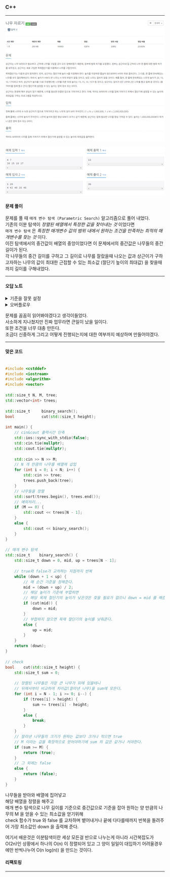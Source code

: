 ### C++
---

![Alt text](%EB%AC%B8%EC%A0%9C.PNG "문제")

![Alt text](%EC%98%88%EC%A0%9C.PNG "예제")

#### 문제 풀이
문제를 풀 때 `매개 변수 탐색 (Parametric Search)` 알고리즘으로 풀어 내었다.   
기존의 이분 탐색이 *정렬된 배열에서 특정한 값을 찾아내는 것* 이었다면   
`매개 변수 탐색` 은 *특정한 매개변수 값의 범위 내에서 원하는 조건을 만족하는 최적의 매개변수를 찾는 것* 이다.   
이진 탐색에서의 중간값이 배열의 중앙이었다면 이 문제에서의 중간값은 나무들의 중간 길이가 된다.   
각 나무들의 중간 길이를 구하고 그 길이로 나무를 잘랐을때 나오는 값과 상근이가 구하고자하는 나무의 값이 최대한 근접할 수 있는 최소값 (절단기 높이의 최대값) 을 찾을때까지 길이를 구해내었다.

---

#### 오답 노트
<details>
	<summary>기준을 잘못 설정</summary>

``` c++ 

#include <iostream>
#include <algorithm>
#include <array>
#include <vector>

int N, M, tree;
std::vector<int> trees;

int    parametric_search();
bool    cut(int height);

int main() {
	std::ios::sync_with_stdio(false);
	std::cin.tie(nullptr);
	std::cout.tie(nullptr);

	std::cin >> N >> M;
	for (int i = 0; i < N; i++) {
		std::cin >> tree;
		trees.push_back(tree);
	}
std::sort(trees.begin(), trees.end());
std::cout << binary_search();
}

// 매개 변수 탐색
int    parametric_search() {
	int down = 0, mid, up = trees[N - 1], result = 0;
	
	while (down + 1 < up) {
		mid = (down + up) / 2;
		if (cut(mid)) {
			up = mid;
			result = up;
		}
		else {
			down = mid;
		}
	}
	return (result);

// check
bool    cut(int height) {
	int sum = 0, cutted;
	for (int i = N - 1; i >= 0; i--) {
		if (trees[i] > height) {
			sum += trees[i] - height;
		}
		else {
			break;
		}
	}
	//조건 설정 miss
	if (sum > M) {
		return (false);
	}
	else {
		return (true);
	}
}

```   
	   
절단기 높이 기준을 최소값을 구하는 것이면 cut 함수에서 return 값 기준을 반대로 구해서 그대로 출력을 했어야했는데 엉뚱한 방향으로 구해서 추가적인 예외처리가 필요해져 버린데다 그 예외처리도 하지 않아 제대로된 답이 출력되지 않았다.
</details>

<details>
	<summary>오버플로우</summary>

``` c++

#include <iostream>
#include <algorithm>
#include <vector>

int N, M, tree;
std::vector<int> trees;

int    parametric_search();
bool    cut(int height);

int main() {
	std::ios::sync_with_stdio(false);
	std::cin.tie(nullptr);
	std::cout.tie(nullptr);
	std::cin >> N >> M;
	for (int i = 0; i < N; i++) {
		std::cin >> tree;
		trees.push_back(tree);
	}
	std::sort(trees.begin(), trees.end());
	//예외처리 추가
	if (M == 0) {
		std::cout << trees[N - 1];
	}
	else {
		std::cout << binary_search();
	}
}

// 매개 변수 탐색
int    binary_search() {
	int down = 0, mid, up = trees[N - 1];
	
	while (down + 1 < up) {
		mid = (down + up) / 2;
		if (cut(mid)) {
			down = mid;
		}
		else {
			up = mid;
		}
	}
	return (down);
}

// check
bool    cut(int height) {
	int sum = 0;
	for (int i = N - 1; i >= 0; i--) {
		if (trees[i] > height) {
			// !! 오버플로우
			sum += trees[i] - height;
		}
		else {
			break;
		}
	}
	if (sum >= M) {
		return (true);
	}
	else {
		return (false);
	}
}

```

M 값이 0일경우 값이 제대로 나오지 않아 예외처리를 해 주었고 조건 설정을 간단히 바꿔주었다.   
하지만 type 설정을 제대로 하지 않아 틀리게 되었는데 문제에서 주어진 M의 조건이 20억까지 주어져서 sum 을 구하는 부분에 있어 오버플로우가 일어나게 되었다.

</details>

문제를 꼼꼼히 읽어봐야겠다고 생각이들었다.   
사소하게 지나쳤지만 진짜 업무라면 큰일이 났을 일이다.   
또한 조건을 너무 대충 만든다.   
조금더 신중하게 그리고 어떻게 진행되는지에 대한 여부까지 예상하며 만들어야겠다.

---

#### 맞은 코드

``` c++

#include <cstddef>
#include <iostream>
#include <algorithm>
#include <vector>

std::size_t N, M, tree;
std::vector<int> trees;

std::size_t		binary_search();
bool			cut(std::size_t height);

int main() {
	// cin&cout 출력시간 단축
    std::ios::sync_with_stdio(false);
    std::cin.tie(nullptr);
    std::cout.tie(nullptr);

    std::cin >> N >> M;
	// N 개 만큼의 나무를 배열에 삽입
    for (int i = 0; i < N; i++) {
        std::cin >> tree;
        trees.push_back(tree);
    }
	// 나무들을 정렬
    std::sort(trees.begin(), trees.end());
	// 예외처리...
    if (M == 0) {
        std::cout << trees[N - 1];
    }
    else {
        std::cout << binary_search();
    }
}

// 매개 변수 탐색
std::size_t    binary_search() {
    std::size_t down = 0, mid, up = trees[N - 1];
    
	// true와 false가 교차하는 지점까지 반복
    while (down + 1 < up) {
		// 매 순간 기준을 정해준다.
        mid = (down + up) / 2;
		// 해당 높이가 기준에 부합하면 
		// 해당 목재 절단기의 높이가 낮은것은 찾을 필요가 없으니 down = mid 를 해준다.
        if (cut(mid)) {
            down = mid;
        }
		// 부합하지 않으면 목재 절단기의 높이를 낮춰준다.
        else {
            up = mid;
        }
    }
    return (down);
}

// check
bool    cut(std::size_t height) {
    std::size_t sum = 0;

	// 정렬된 나무들은 가장 큰 나무가 뒤에 있을테니
	// 뒤에서부터 비교하여 차이값(잘라낸 나무)을 sum에 모은다.
    for (int i = N - 1; i >= 0; i--) {
        if (trees[i] > height) {
            sum += trees[i] - height;
        }
        else {
            break;
        }
    }
	// 잘라낸 나무들의 크기가 원하는 값보다 크거나 작으면 true
	// M 이라는 값을 확정적으로 얻어야하기에 sum 의 값은 같거나 커야한다.
    if (sum >= M) {
        return (true);
    }
	// 그 외에는 false
    else {
        return (false);
    }
}

```

나무들을 받아와 배열에 집어넣고   
해당 배열을 정렬을 해주고   
매개 변수 탐색으로 나무 길이를 기준으로 중간값으로 기준을 잡아 원하는 양 만큼의 나무의 M 을 얻을 수 있는 최소값을 얻기위해   
check 함수가 true 와 false 를 교차하며 뱉어내거나 끝에 다다를때까지 반복을 돌려주어 가장 최소값인 down 을 출력해 준다.

여기서 배운것은 이분탐색이란 세상 모든걸 반으로 나누는게 아니라 
시간복잡도가 O(2n)인 상황에서 하나의  O(n) 이 정렬되어 있고 그 양이 일일이 대입하기 어려울경우에만
반씩나누어 O(n log(n)) 을 만드는 것이다.

#### 리팩토링
---
